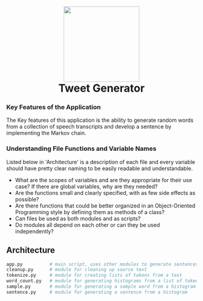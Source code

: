<h1 align="center">
<img width="200px" src="https://upload.wikimedia.org/wikipedia/en/thumb/4/47/Twitter_2010_logo_-_from_Commons.svg/1024px-Twitter_2010_logo_-_from_Commons.svg.png">
<br>
Tweet Generator
</h1>

### Key Features of the Application
The Key features of this application is the ability to generate random words from a collection of speech transcripts and develop a sentence by implementing the Markov chain.
### Understanding File Functions and Variable Names
Listed below in 'Architecture' is a description of each file and every variable should have pretty clear naming to be easily readable and understandable. 

- What are the scopes of variables and are they appropriate for their use case? If there are global variables, why are they needed?
- Are the functions small and clearly specified, with as few side effects as possible?
- Are there functions that could be better organized in an Object-Oriented Programming style by defining them as methods of a class?
- Can files be used as both modules and as scripts?
- Do modules all depend on each other or can they be used independently?

## Architecture
```python
app.py          # main script, uses other modules to generate sentences
cleanup.py      # module for cleaning up source text
tokenize.py     # module for creating lists of tokens from a text
word_count.py   # module for generating histograms from a list of tokens
sample.py       # module for generating a sample word from a histogram
sentence.py     # module for generating a sentence from a histogram
```
